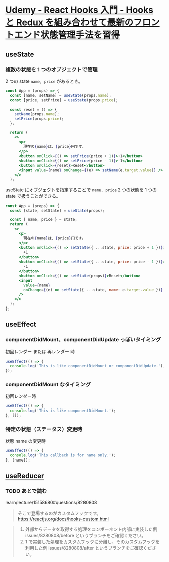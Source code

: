 # [Udemy - React Hooks 入門 - Hooks と Redux を組み合わせて最新のフロントエンド状態管理手法を習得](https://www.udemy.com/course/react-hooks-101/)

## useState

### 複数の状態を 1 つのオブジェクトで管理

2 つの state `name, price` があるとき。

```jsx
const App = (props) => {
  const [name, setName] = useState(props.name);
  const [price, setPrice] = useState(props.price);

  const reset = () => {
    setName(props.name);
    setPrice(props.price);
  };

  return (
    <>
      <p>
        現在の{name}は、{price}円です。
      </p>
      <button onClick={() => setPrice(price + 1)}>+1</button>
      <button onClick={() => setPrice(price - 1)}>-1</button>
      <button onClick={reset}>Reset</button>
      <input value={name} onChange={(e) => setName(e.target.value)} />
    </>
  );
```

useState にオブジェクトを指定することで `name, price` 2 つの状態を 1 つの state で扱うことができる。

```jsx
const App = (props) => {
  const [state, setState] = useState(props);

  const { name, price } = state;
  return (
    <>
      <p>
        現在の{name}は、{price}円です。
      </p>
      <button onClick={() => setState({ ...state, price: price + 1 })}>
        +1
      </button>
      <button onClick={() => setState({ ...state, price: price - 1 })}>
        -1
      </button>
      <button onClick={() => setState(props)}>Reset</button>
      <input
        value={name}
        onChange={(e) => setState({ ...state, name: e.target.value })}
      />
    </>
  );
};
```

## useEffect

### componentDidMount、componentDidUpdate っぽいタイミング

初回レンダー または 再レンダー 時

```jsx
useEffect(() => {
  console.log('This is like componentDidMount or componentDidUpdate.');
});
```

### componentDidMount なタイミング

初回レンダー時

```jsx
useEffect(() => {
  console.log('This is like componentDidMount.');
}, []);
```

### 特定の状態（ステータス）変更時

状態 name の変更時

```jsx
useEffect(() => {
  console.log('This callback is for name only.');
}, [name]);
```

## [useReducer](https://ja.reactjs.org/docs/hooks-reference.html#usereducer)

### TODO あとで読む

learn/lecture/15158680#questions/8280808

> そこで登場するのがカスタムフックです。
> https://reactjs.org/docs/hooks-custom.html

> 1. 外部からデータを取得する処理をコンポーネント内部に実装した例 issues/8280808/before というブランチをご確認ください。
> 2. 1 で実装した処理をカスタムフックに分離し、そのカスタムフックを利用した例 issues/8280808/after というブランチをご確認ください。
